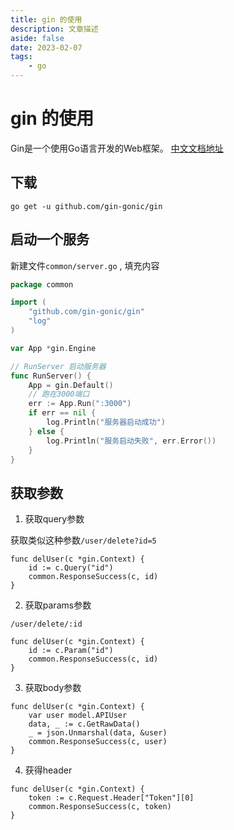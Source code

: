 ```yaml
---
title: gin 的使用
description: 文章描述
aside: false
date: 2023-02-07
tags:
	- go
---
```


# gin 的使用

Gin是一个使用Go语言开发的Web框架。 [中文文档地址](https://gin-gonic.com/zh-cn/)


## 下载
```
go get -u github.com/gin-gonic/gin
```

## 启动一个服务
新建文件`common/server.go` , 填充内容
```go
package common

import (
	"github.com/gin-gonic/gin"
	"log"
)

var App *gin.Engine

// RunServer 启动服务器
func RunServer() {
	App = gin.Default()
	// 跑在3000端口
	err := App.Run(":3000")
	if err == nil {
		log.Println("服务器启动成功")
	} else {
		log.Println("服务启动失败", err.Error())
	}
}

```

## 获取参数

1. 获取query参数

获取类似这种参数`/user/delete?id=5`
```go{2}
func delUser(c *gin.Context) {
	id := c.Query("id")
	common.ResponseSuccess(c, id)
}
```

2. 获取params参数

`/user/delete/:id`

```go{2}
func delUser(c *gin.Context) {
	id := c.Param("id")
	common.ResponseSuccess(c, id)
}
```

3. 获取body参数
```go{3,4}
func delUser(c *gin.Context) {
	var user model.APIUser
	data, _ := c.GetRawData()
	_ = json.Unmarshal(data, &user)
	common.ResponseSuccess(c, user)
}
```

4. 获得header
```go{2}
func delUser(c *gin.Context) {
	token := c.Request.Header["Token"][0]
	common.ResponseSuccess(c, token)
}
```
